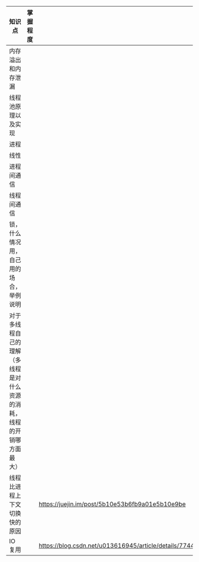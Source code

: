 | 知识点                                 | 掌握程度 |                                                           |
| ----------------------------------- | ---- | --------------------------------------------------------- |
| 内存溢出和内存泄漏                           |      |                                                           |
| 线程池原理以及实现                           |      |                                                           |
| 进程                                  |      |                                                           |
| 线性                                  |      |                                                           |
| 进程间通信                               |      |                                                           |
| 线程间通信                               |      |                                                           |
| 锁，什么情况用，自己用的场合，举例说明                 |      |                                                           |
| 对于多线程自己的理解（多线程是对什么资源的消耗，线程的开销哪方面最大） |      |                                                           |
| 线程比进程上下文切换快的原因                      |      | https://juejin.im/post/5b10e53b6fb9a01e5b10e9be           |
| IO复用                                |      | https://blog.csdn.net/u013616945/article/details/77448278 |
